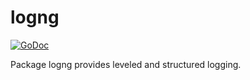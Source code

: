 # logng

[![GoDoc](https://godoc.org/github.com/goinsane/logng?status.svg)](https://godoc.org/github.com/goinsane/logng)

Package logng provides leveled and structured logging.
